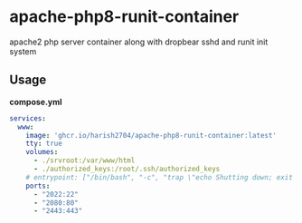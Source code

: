 # apache-php8-runit-container
apache2 php server container along with dropbear sshd and runit init system


## Usage

**compose.yml**
```yaml
services:
  www:
    image: 'ghcr.io/harish2704/apache-php8-runit-container:latest'
    tty: true
    volumes:
      - ./srvroot:/var/www/html
      - ./authorized_keys:/root/.ssh/authorized_keys
    # entrypoint: ["/bin/bash", "-c", "trap \"echo Shutting down; exit 0\" SIGTERM SIGINT SIGKILL; /bin/sleep infinity & wait"]
    ports:
      - "2022:22"
      - "2080:80"
      - "2443:443"

```
